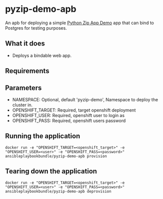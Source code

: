 pyzip-demo-apb
======================

An apb for deploying a simple [Python Zip App Demo](https://hub.docker.com/r/ansibleplaybookbundle/pyzip-demo/) app that can bind to Postgres for testing purposes.

## What it does
* Deploys a bindable web app.

## Requirements

## Parameters
* NAMESPACE: Optional, default 'pyzip-demo', Namespace to deploy the cluster in.
* OPENSHIFT_TARGET: Required, target openshift deployment
* OPENSHIFT_USER: Required, openshift user to login as
* OPENSHIFT_PASS: Required, openshift users password

## Running the application
`docker run -e "OPENSHIFT_TARGET=<openshift_target>" -e "OPENSHIFT_USER=<user>" -e "OPENSHIFT_PASS=<password>" ansibleplaybookbundle/pyzip-demo-apb provision`

## Tearing down the application
`docker run -e "OPENSHIFT_TARGET=<openshift_target>" -e "OPENSHIFT_USER=<user>" -e "OPENSHIFT_PASS=<password>" ansibleplaybookbundle/pyzip-demo-apb deprovision`
